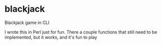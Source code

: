 # blackjack
Blackjack game in CLI

I wrote this in Perl just for fun.  There a couple functions that still need to be implemented, but it works, and it's fun to play
